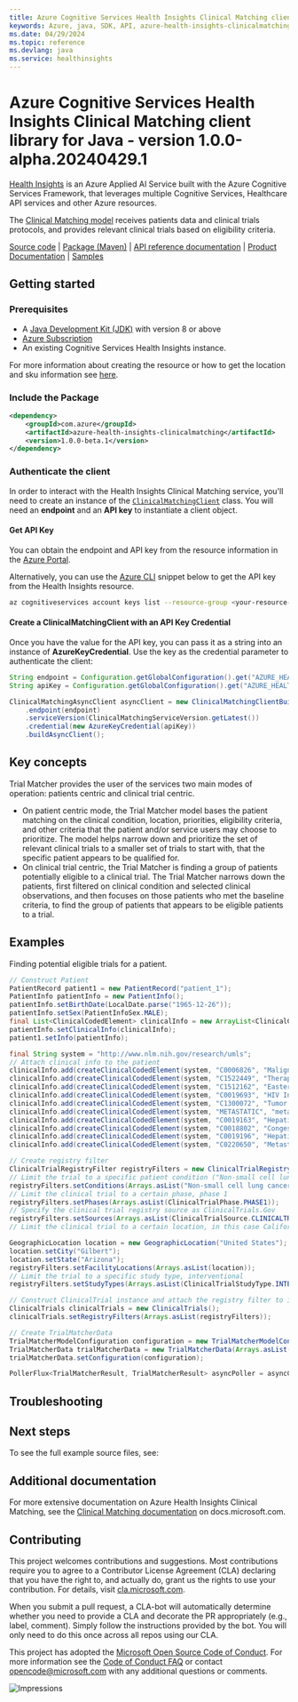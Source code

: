 ```yaml
---
title: Azure Cognitive Services Health Insights Clinical Matching client library for Java
keywords: Azure, java, SDK, API, azure-health-insights-clinicalmatching, healthinsights
ms.date: 04/29/2024
ms.topic: reference
ms.devlang: java
ms.service: healthinsights
---
```

# Azure Cognitive Services Health Insights Clinical Matching client library for Java - version 1.0.0-alpha.20240429.1 


[Health Insights][health_insights] is an Azure Applied AI Service built with the Azure Cognitive Services Framework, that leverages multiple Cognitive Services, Healthcare API services and other Azure resources.

The [Clinical Matching model][clinical_matching_docs] receives patients data and clinical trials protocols, and provides relevant clinical trials based on eligibility criteria.

[Source code][source_code] | [Package (Maven)][package] | [API reference documentation][clinical_matching_api_documentation] | [Product Documentation][product_documentation] | [Samples][samples_location]


## Getting started

### Prerequisites

- A [Java Development Kit (JDK)][jdk_link] with version 8 or above
- [Azure Subscription][azure_subscription]
- An existing Cognitive Services Health Insights instance.

For more information about creating the resource or how to get the location and sku information see [here][cognitive_resource_cli].

### Include the Package

[//]: # ({x-version-update-start;com.azure:azure-health-insights-clinicalmatching;current})

```xml
<dependency>
    <groupId>com.azure</groupId>
    <artifactId>azure-health-insights-clinicalmatching</artifactId>
    <version>1.0.0-beta.1</version>
</dependency>
```

[//]: # ({x-version-update-end})

### Authenticate the client

In order to interact with the Health Insights Clinical Matching service, you'll need to create an instance of the [`ClinicalMatchingClient`][clinical_matching_client_class] class.  You will need an **endpoint** and an **API key** to instantiate a client object.  

#### Get API Key

You can obtain the endpoint and API key from the resource information in the [Azure Portal][azure_portal].

Alternatively, you can use the [Azure CLI][azure_cli] snippet below to get the API key from the Health Insights resource.

```bash
az cognitiveservices account keys list --resource-group <your-resource-group-name> --name <your-resource-name>
```

#### Create a ClinicalMatchingClient with an API Key Credential

Once you have the value for the API key, you can pass it as a string into an instance of **AzureKeyCredential**. Use the key as the credential parameter
to authenticate the client:

```Java com.azure.health.insights.cancerprofiling.clinicalmatching
String endpoint = Configuration.getGlobalConfiguration().get("AZURE_HEALTH_INSIGHTS_ENDPOINT");
String apiKey = Configuration.getGlobalConfiguration().get("AZURE_HEALTH_INSIGHTS_API_KEY");

ClinicalMatchingAsyncClient asyncClient = new ClinicalMatchingClientBuilder()
    .endpoint(endpoint)
    .serviceVersion(ClinicalMatchingServiceVersion.getLatest())
    .credential(new AzureKeyCredential(apiKey))
    .buildAsyncClient();
```

## Key concepts

Trial Matcher provides the user of the services two main modes of operation: patients centric and clinical trial centric.
- On patient centric mode, the Trial Matcher model bases the patient matching on the clinical condition, location, priorities, eligibility criteria, and other criteria that the patient and/or service users may choose to prioritize. The model helps narrow down and prioritize the set of relevant clinical trials to a smaller set of trials to start with, that the specific patient appears to be qualified for.
- On clinical trial centric, the Trial Matcher is finding a group of patients potentially eligible to a clinical trial. The Trial Matcher narrows down the patients, first filtered on clinical condition and selected clinical observations, and then focuses on those patients who met the baseline criteria, to find the group of patients that appears to be eligible patients to a trial.

## Examples

Finding potential eligible trials for a patient.
<!--
- [SampleMatchTrialsSync.java](https://github.com/Azure/azure-sdk-for-java/blob/main/sdk/healthinsights/azure-health-insights-clinicalmatching/src/samples/java/com/azure/health/insights/clinicalmatching/SampleMatchTrialsSync.java).
-->
```Java com.azure.health.insights.clinicalmatching.findtrials
// Construct Patient
PatientRecord patient1 = new PatientRecord("patient_1");
PatientInfo patientInfo = new PatientInfo();
patientInfo.setBirthDate(LocalDate.parse("1965-12-26"));
patientInfo.setSex(PatientInfoSex.MALE);
final List<ClinicalCodedElement> clinicalInfo = new ArrayList<ClinicalCodedElement>();
patientInfo.setClinicalInfo(clinicalInfo);
patient1.setInfo(patientInfo);

final String system = "http://www.nlm.nih.gov/research/umls";
// Attach clinical info to the patient
clinicalInfo.add(createClinicalCodedElement(system, "C0006826", "Malignant Neoplasms", "true"));
clinicalInfo.add(createClinicalCodedElement(system, "C1522449", "Therapeutic radiology procedure", "true"));
clinicalInfo.add(createClinicalCodedElement(system, "C1512162", "Eastern Cooperative Oncology Group", "1"));
clinicalInfo.add(createClinicalCodedElement(system, "C0019693", "HIV Infections", "false"));
clinicalInfo.add(createClinicalCodedElement(system, "C1300072", "Tumor stage", "2"));
clinicalInfo.add(createClinicalCodedElement(system, "METASTATIC", "metastatic", "true"));
clinicalInfo.add(createClinicalCodedElement(system, "C0019163", "Hepatitis B", "false"));
clinicalInfo.add(createClinicalCodedElement(system, "C0018802", "Congestive heart failure", "true"));
clinicalInfo.add(createClinicalCodedElement(system, "C0019196", "Hepatitis C", "false"));
clinicalInfo.add(createClinicalCodedElement(system, "C0220650", "Metastatic malignant neoplasm to brain", "true"));

// Create registry filter
ClinicalTrialRegistryFilter registryFilters = new ClinicalTrialRegistryFilter();
// Limit the trial to a specific patient condition ("Non-small cell lung cancer")
registryFilters.setConditions(Arrays.asList("Non-small cell lung cancer"));
// Limit the clinical trial to a certain phase, phase 1
registryFilters.setPhases(Arrays.asList(ClinicalTrialPhase.PHASE1));
// Specify the clinical trial registry source as ClinicalTrials.Gov
registryFilters.setSources(Arrays.asList(ClinicalTrialSource.CLINICALTRIALS_GOV));
// Limit the clinical trial to a certain location, in this case California, USA

GeographicLocation location = new GeographicLocation("United States");
location.setCity("Gilbert");
location.setState("Arizona");
registryFilters.setFacilityLocations(Arrays.asList(location));
// Limit the trial to a specific study type, interventional
registryFilters.setStudyTypes(Arrays.asList(ClinicalTrialStudyType.INTERVENTIONAL));

// Construct ClinicalTrial instance and attach the registry filter to it.
ClinicalTrials clinicalTrials = new ClinicalTrials();
clinicalTrials.setRegistryFilters(Arrays.asList(registryFilters));

// Create TrialMatcherData
TrialMatcherModelConfiguration configuration = new TrialMatcherModelConfiguration(clinicalTrials);
TrialMatcherData trialMatcherData = new TrialMatcherData(Arrays.asList(patient1));
trialMatcherData.setConfiguration(configuration);

PollerFlux<TrialMatcherResult, TrialMatcherResult> asyncPoller = asyncClient.beginMatchTrials(trialMatcherData);
```

## Troubleshooting

## Next steps

To see the full example source files, see:
<!--
This code sample show common scenario operation with the Azure Health Insights Clinical Matching library. More samples can be found under the [samples](https://github.com/Azure/azure-sdk-for-java/blob/main/sdk/healthinsights/azure-health-insights-clinicalmatching/src/samples/java/com/azure/health/insights/) directory.
-->

## Additional documentation
For more extensive documentation on Azure Health Insights Clinical Matching, see the [Clinical Matching documentation][clinical_matching_docs] on docs.microsoft.com.


## Contributing

This project welcomes contributions and suggestions. Most contributions require you to agree to a Contributor License Agreement (CLA) declaring that you have the right to, and actually do, grant us the rights to use your contribution. For details, visit [cla.microsoft.com][cla].

When you submit a pull request, a CLA-bot will automatically determine whether you need to provide a CLA and decorate the PR appropriately (e.g., label, comment). Simply follow the instructions provided by the bot. You will only need to do this once across all repos using our CLA.

This project has adopted the [Microsoft Open Source Code of Conduct][code_of_conduct]. For more information see the [Code of Conduct FAQ][coc_faq] or contact [opencode@microsoft.com][coc_contact] with any additional questions or comments.

<!-- LINKS -->
[cla]: https://cla.microsoft.com
[code_of_conduct]: https://opensource.microsoft.com/codeofconduct/
[coc_faq]: https://opensource.microsoft.com/codeofconduct/faq/
[coc_contact]: mailto:opencode@microsoft.com
[azure_subscription]: https://azure.microsoft.com/free/
[cognitive_resource_cli]: /azure/cognitive-services/cognitive-services-apis-create-account-cli
[jdk_link]: /java/azure/jdk/?view=azure-java-stable
[azure_cli]: /cli/azure
[azure_portal]: https://portal.azure.com
[health_insights]: https://learn.microsoft.com/azure/azure-health-insights/overview?branch=main
[clinical_matching_docs]: https://learn.microsoft.com/azure/azure-health-insights/trial-matcher/overview
[clinical_matching_client_class]: https://github.com/Azure/azure-sdk-for-java/blob/main/sdk/healthinsights/azure-health-insights-clinicalmatching/src/main/java/com/azure/health/insights/clinicalmatching/ClinicalMatchingClient.java
[package]: https://central.sonatype.com/artifact/com.azure/azure-health-insights-clinicalmatching
[source_code]: https://github.com/Azure/azure-sdk-for-java/blob/main/sdk/healthinsights/azure-health-insights-clinicalmatching/src/
[clinical_matching_api_documentation]: https://learn.microsoft.com/rest/api/cognitiveservices/healthinsights/trial-matcher
[product_documentation]: https://learn.microsoft.com/azure/azure-health-insights/trial-matcher/
[samples_location]: https://github.com/Azure/azure-sdk-for-java/tree/main/sdk/healthinsights/azure-health-insights-clinicalmatching/src/samples
![Impressions](https://azure-sdk-impressions.azurewebsites.net/api/impressions/azure-sdk-for-java%2Fsdk%healthinsights%2Fazure-health-insights-clinicalmatching%2FREADME.png)

